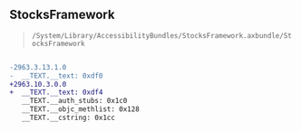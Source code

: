 ## StocksFramework

> `/System/Library/AccessibilityBundles/StocksFramework.axbundle/StocksFramework`

```diff

-2963.3.13.1.0
-  __TEXT.__text: 0xdf0
+2963.10.3.0.0
+  __TEXT.__text: 0xdf4
   __TEXT.__auth_stubs: 0x1c0
   __TEXT.__objc_methlist: 0x128
   __TEXT.__cstring: 0x1cc

```
